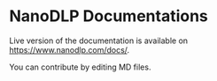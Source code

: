 # NanoDLP Documentations
Live version of the documentation is available on https://www.nanodlp.com/docs/.

You can contribute by editing MD files. 

